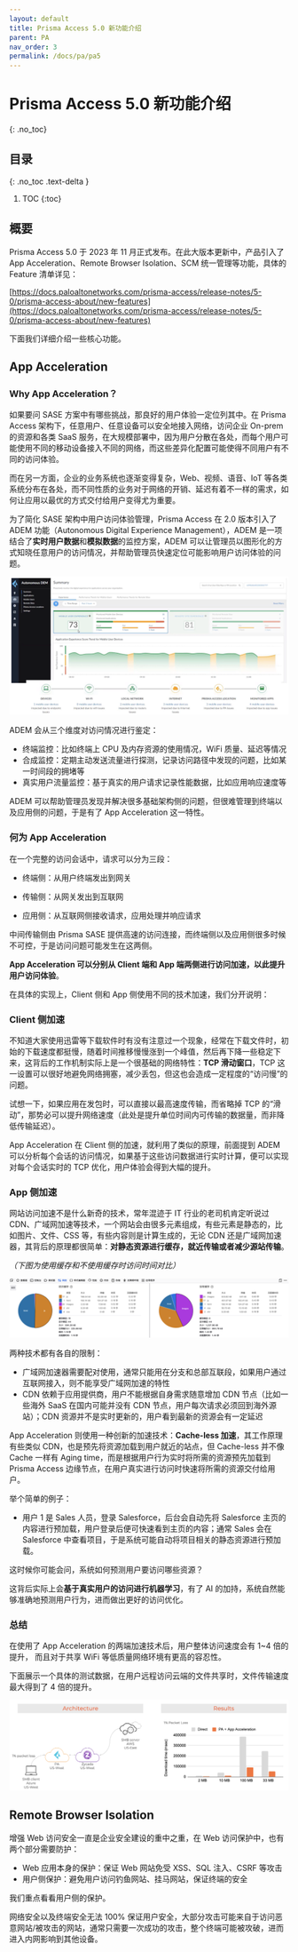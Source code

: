 ```yaml
---
layout: default
title: Prisma Access 5.0 新功能介绍
parent: PA
nav_order: 3
permalink: /docs/pa/pa5
---
```


# Prisma Access 5.0 新功能介绍

{: .no_toc}

## 目录

{: .no_toc .text-delta }


1. TOC
{:toc}

## 概要

Prisma Access 5.0 于 2023 年 11 月正式发布。在此大版本更新中，产品引入了 App Acceleration、Remote Browser Isolation、SCM 统一管理等功能，具体的 Feature 清单详见：

[https://docs.paloaltonetworks.com/prisma-access/release-notes/5-0/prisma-access-about/new-features](https://docs.paloaltonetworks.com/prisma-access/release-notes/5-0/prisma-access-about/new-features)



下面我们详细介绍一些核心功能。

## App Acceleration

### Why App Acceleration？

如果要问 SASE 方案中有哪些挑战，那良好的用户体验一定位列其中。在 Prisma Access 架构下，任意用户、任意设备可以安全地接入网络，访问企业 On-prem 的资源和各类 SaaS 服务，在大规模部署中，因为用户分散在各处，而每个用户可能使用不同的移动设备接入不同的网络，而这些差异化配置可能使得不同用户有不同的访问体验。

而在另一方面，企业的业务系统也逐渐变得复杂，Web、视频、语音、IoT 等各类系统分布在各处，而不同性质的业务对于网络的开销、延迟有着不一样的需求，如何让应用以最优的方式交付给用户变得尤为重要。

为了简化 SASE 架构中用户访问体验管理，Prisma Access 在 2.0 版本引入了 ADEM 功能（Autonomous Digital Experience Management），ADEM 是一项结合了**实时用户数据**和**模拟数据**的监控方案，ADEM 可以让管理员以图形化的方式知晓任意用户的访问情况，并帮助管理员快速定位可能影响用户访问体验的问题。

![image-20240305122027487](../../pics/image-20240305122027487.png)

ADEM 会从三个维度对访问情况进行鉴定：

- 终端监控：比如终端上 CPU 及内存资源的使用情况，WiFi 质量、延迟等情况
- 合成监控：定期主动发送流量进行探测，记录访问路径中发现的问题，比如某一时间段的拥堵等
- 真实用户流量监控：基于真实的用户请求记录性能数据，比如应用响应速度等



ADEM 可以帮助管理员发现并解决很多基础架构侧的问题，但很难管理到终端以及应用侧的问题，于是有了 App Acceleration 这一特性。

### 何为 App Acceleration

在一个完整的访问会话中，请求可以分为三段：

- 终端侧：从用户终端发出到网关

- 传输侧：从网关发出到互联网

- 应用侧：从互联网侧接收请求，应用处理并响应请求



中间传输侧由 Prisma SASE 提供高速的访问连接，而终端侧以及应用侧很多时候不可控，于是访问问题可能发生在这两侧。



**App Acceleration 可以分别从 Client 端和 App 端两侧进行访问加速，以此提升用户访问体验**。



在具体的实现上，Client 侧和 App 侧使用不同的技术加速，我们分开说明：

### Client 侧加速

不知道大家使用迅雷等下载软件时有没有注意过一个现象，经常在下载文件时，初始的下载速度都挺慢，随着时间推移慢慢涨到一个峰值，然后再下降一些稳定下来，这背后的工作机制实际上是一个很基础的网络特性：**TCP 滑动窗口**，TCP 这一设置可以很好地避免网络拥塞，减少丢包，但这也会造成一定程度的“访问慢”的问题。

试想一下，如果应用在发包时，可以直接以最高速度传输，而省略掉 TCP 的“滑动”，那势必可以提升网络速度（此处是提升单位时间内可传输的数据量，而非降低传输延迟）。



App Acceleration 在 Client 侧的加速，就利用了类似的原理，前面提到 ADEM 可以分析每个会话的访问情况，如果基于这些访问数据进行实时计算，便可以实现对每个会话实时的 TCP 优化，用户体验会得到大幅的提升。



### App 侧加速

网站访问加速不是什么新奇的技术，常年混迹于 IT 行业的老司机肯定听说过 CDN、广域网加速等技术，一个网站会由很多元素组成，有些元素是静态的，比如图片、文件、CSS 等，有些内容则是计算生成的，无论 CDN 还是广域网加速器，其背后的原理都很简单：**对静态资源进行缓存，就近传输或者减少源站传输**。

*（下图为使用缓存和不使用缓存时访问时间对比）*

![image-20240305155740338](../../pics/image-20240305155740338.png)



两种技术都有各自的限制：

- 广域网加速器需要配对使用，通常只能用在分支和总部互联段，如果用户通过互联网接入，则不能享受广域网加速的特性
- CDN 依赖于应用提供商，用户不能根据自身需求随意增加 CDN 节点（比如一些海外 SaaS 在国内可能并没有 CDN 节点，用户每次请求必须回到海外源站）；CDN 资源并不是实时更新的，用户看到最新的资源会有一定延迟



App Acceleration 则使用一种创新的加速技术：**Cache-less 加速**，其工作原理有些类似 CDN，也是预先将资源加载到用户就近的站点，但 Cache-less 并不像 Cache 一样有 Aging time，而是根据用户行为实时将所需的资源预先加载到 Prisma Access 边缘节点，在用户真实进行访问时快速将所需的资源交付给用户。



举个简单的例子：

- 用户 1 是 Sales 人员，登录 Salesforce，后台会自动先将 Salesforce 主页的内容进行预加载，用户登录后便可快速看到主页的内容；通常 Sales 会在 Salesforce 中查看项目，于是系统可能自动将项目相关的静态资源进行预加载。



这时候你可能会问，系统如何预测用户要访问哪些资源？



这背后实际上会**基于真实用户的访问进行机器学习**，有了 AI 的加持，系统自然能够准确地预测用户行为，进而做出更好的访问优化。



### 总结

在使用了 App Acceleration 的两端加速技术后，用户整体访问速度会有 1~4 倍的提升， 而且对于共享 WiFi 等低质量网络环境有更高的容忍性。

下面展示一个具体的测试数据，在用户远程访问云端的文件共享时，文件传输速度最大得到了 4 倍的提升。

![image-20240305170940597](../../pics/image-20240305170940597.png)



## Remote Browser Isolation

增强 Web 访问安全一直是企业安全建设的重中之重，在 Web 访问保护中，也有两个部分需要防护：

- Web 应用本身的保护：保证 Web 网站免受 XSS、SQL 注入、CSRF 等攻击
- 用户侧保护：避免用户访问钓鱼网站、挂马网站，保证终端的安全

我们重点看看用户侧的保护。



网络安全以及终端安全无法 100% 保证用户安全，大部分攻击可能来自于访问恶意网站/被攻击的网站，通常只需要一次成功的攻击，整个终端可能被攻破，进而进入内网影响到其他设备。
